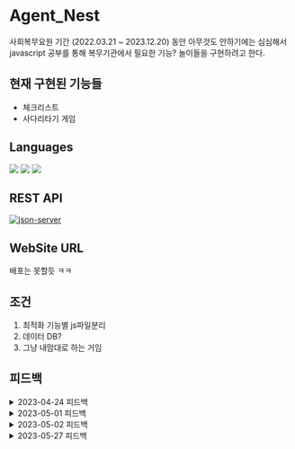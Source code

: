 # Agent_Nest
사회복무요원 기간 (2022.03.21 ~ 2023.12.20) 동안 아무것도 안하기에는 심심해서 javascript 공부를 통해 복무기관에서 필요한 기능? 놀이들을 구현하려고 한다. 

## 현재 구현된 기능들
- 체크리스트
- 사다리타기 게임

## Languages
<img src="https://img.shields.io/badge/html5-E34F26?style=for-the-badge&logo=html5&logoColor=white"> <img src="https://img.shields.io/badge/css-1572B6?style=for-the-badge&logo=css3&logoColor=white"> <img src="https://img.shields.io/badge/javascript-F7DF1E?style=for-the-badge&logo=javascript&logoColor=black"> 

## REST API
[![json-server](https://img.shields.io/badge/json--server-v0.16.3-orange)](https://github.com/typicode/json-server)

## WebSite URL
배포는 못할듯 ㅋㅋ

## 조건
1. 최적화 기능별 js파일분리
2. 데이터 DB?
3. 그냥 내맘대로 하는 거임

## 피드백

<details>
<summary>2023-04-24 피드백</summary>
<div markdown="1">
 
1. checkList
    - 처음 써보는 기능이지만 잘햇다.
    - let 키워드를 줄이는 방향으로
2. ladderGame
    - 뭔가 막막 설계안하고 더러움 ㅜㅜ
    - 전역변수를 최소화하자
    - 처음에는 되는데 다시 실행하면 오류?
 
</div>
</details>

<details>
<summary>2023-05-01 피드백</summary>
<div markdown="1">
 
1. 오류때문에 상정이가 도와줌
2. next_result 버튼의 addEventListener에서 오류 발생한다는 것을 확인
3. 다음데이터가 나와야되는데 왜 자꾸 다음데이터가 없다고 건너뛰는 걸까?

</div>
</details>
 
<details>
<summary>2023-05-02 피드백</summary>
<div markdown="1">

1. 사다리타기 결과를 볼 때 사다리가 하나씩 내려가는 효과 부여
2. await sleep()을 통해 시간 지연을 줌
3. 효과 변화에 걸맞게 css 파일 수정

</div>
</details>


<details>
<summary>2023-05-27 피드백</summary>
<div markdown="1">
 
1. js 기능별로 파일 분리함
2. 일반함수를 화살표함수로 전원 변경
 
</div>
</details>


